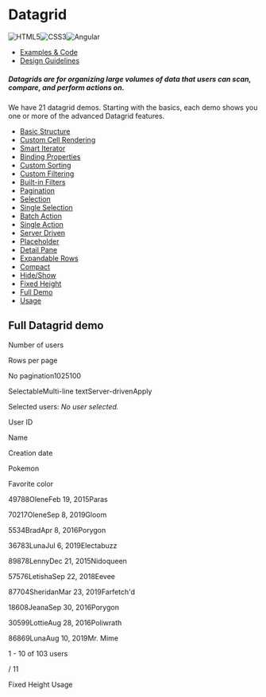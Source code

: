 # Datagrid

![HTML5](assets/images/bugs/badge_html5.svg 'HTML5')![CSS3](assets/images/bugs/badge_css3.svg 'CSS3')![Angular](assets/images/bugs/badge_ng.svg 'Angular')

* [Examples & Code](/documentation/datagrid#top)
* [Design Guidelines](/documentation/datagrid#guidelines)

##### Datagrids are for organizing large volumes of data that users can scan, compare, and perform actions on.

We have 21 datagrid demos. Starting with the basics, each demo shows you one or more of the advanced Datagrid features.

* [Basic Structure](/documentation/datagrid/structure)
* [Custom Cell Rendering](/documentation/datagrid/custom-rendering)
* [Smart Iterator](/documentation/datagrid/smart-iterator)
* [Binding Properties](/documentation/datagrid/binding-properties)
* [Custom Sorting](/documentation/datagrid/custom-sorting)
* [Custom Filtering](/documentation/datagrid/custom-filtering)
* [Built-in Filters](/documentation/datagrid/built-in-filters)
* [Pagination](/documentation/datagrid/pagination)
* [Selection](/documentation/datagrid/selection)
* [Single Selection](/documentation/datagrid/selection-single)
* [Batch Action](/documentation/datagrid/batch-action)
* [Single Action](/documentation/datagrid/single-action)
* [Server Driven](/documentation/datagrid/server-driven)
* [Placeholder](/documentation/datagrid/placeholder)
* [Detail Pane](/documentation/datagrid/detail-pane)
* [Expandable Rows](/documentation/datagrid/expandable-rows)
* [Compact](/documentation/datagrid/compact)
* [Hide/Show](/documentation/datagrid/hide-show)
* [Fixed Height](/documentation/datagrid/fixed-height)
* [Full Demo](/documentation/datagrid/full)
* [Usage](/documentation/datagrid/usage)

## Full Datagrid demo

Number of users

Rows per page

No pagination1025100

SelectableMulti-line textServer-drivenApply

Selected users: _No user selected._

User ID

Name

Creation date

Pokemon

Favorite color

49788OleneFeb 19, 2015Paras

70217OleneSep 8, 2019Gloom

5534BradApr 8, 2016Porygon

36783LunaJul 6, 2019Electabuzz

89878LennyDec 21, 2015Nidoqueen

57576LetishaSep 22, 2018Eevee

87704SheridanMar 23, 2019Farfetch'd

18608JeanaSep 30, 2016Porygon

30599LottieAug 28, 2016Poliwrath

86869LunaAug 10, 2019Mr. Mime

1 - 10 of 103 users

/ 11

Fixed Height Usage
